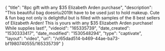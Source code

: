 {
    "title": "8pc gift with any $35 Elizabeth Arden purchase",
    "description": "This beautiful bag doesn\u2019t have to be used just to hold makeup. Cute & fun bag not only is delightful but is filled with samples of the 8 best sellers of Elizabeth Arden! This is yours with any $35 Elizabeth Arden purchase! While supplies last!",
    "videoid": "165335739",
    "date_created": "1530333417",
    "date_modified": "1530548294",
    "type": "captivate",
    "layout": "video",
    "url": "\/v\/65dad514-b469-44ae-ba73-bf1980740555\/165335739"
}